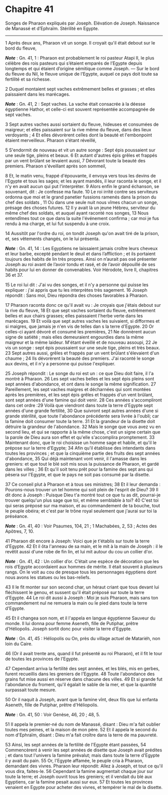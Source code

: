 # Chapitre 41

Songes de Pharaon expliqués par Joseph.
Elévation de Joseph.
Naissance de Manassé et d’Ephraïm.
Stérilité en Egypte.

***

1 Après deux ans, Pharaon vit un songe. Il croyait qu'il était debout sur le bord du fleuve,

***Note*** :  Gn. 41, 1 : Pharaon est probablement le roi pasteur Atapi II, le plus célèbre des rois pasteurs qui s’étaient emparés de l’Egypte depuis longtemps et qui étaient d’origine sémitique comme Joseph. ― Sur le bord du fleuve du Nil, le fleuve unique de l’Egypte, auquel ce pays doit toute sa fertilité et sa richesse.

2 Duquel montaient sept vaches extrêmement belles et grasses ; et elles paissaient dans les marécages.

***Note*** :  Gn. 41, 2 : Sept vaches. La vache était consacrée à la déesse égyptienne Hathor, et celle-ci est souvent représentée accompagnée de sept vaches.

3 Sept autres vaches aussi sortaient du fleuve, hideuses et consumées de maigreur; et elles paissaient sur la rive même du fleuve, dans des lieux verdoyants ; 4 Et elles dévorèrent celles dont la beauté et l'embonpoint étaient merveilleux. Pharaon s'étant réveillé,


5 S'endormit de nouveau et vit un autre songe : Sept épis poussaient sur une seule tige, pleins et beaux. 6 Et autant d'autres épis grêles et frappés par un vent brûlant se levaient aussi, 7 Dévorant toute la beauté des premiers. Pharaon s'éveillant après son sommeil,


8 Et, le matin venu, frappé d'épouvante, il envoya vers tous les devins de l'Egypte et tous les sages; et les ayant mandés, il leur raconta le songe, et il n'y en avait aucun qui put l'interpréter. 9 Alors enfin le grand échanson, se souvenant, dit : Je confesse ma faute. 10 Le roi irrité contre ses serviteurs ordonna que moi et le grand panetier fussions ramenés dans la prison du chef des soldats , 11 Où dans une seule nuit nous vîmes chacun un songe, présage des choses futures. 12 Il y avait là un jeune Hébreu, serviteur du même chef des soldats, et auquel ayant raconté nos songes, 13 Nous entendîmes tout ce que dans la suite l'événement confirma ; car moi je fus rendu à ma charge, et lui fut suspendu à une croix.


14 Aussitôt par l'ordre du roi, on tondit Joseph qu'on avait tiré de la prison, et, ses vêtements changés, on le lui présenta.

***Note*** :  Gn. 41, 14 : Les Egyptiens ne laissaient jamais croître leurs cheveux et leur barbe, excepté pendant le deuil et dans l’affliction ; et ils portaient toujours des habits de lin très propres. Ainsi on n’aurait pas osé présenter Joseph au roi avant de l’avoir tondu et rasé, et de l’avoir dépouillé de ses habits pour lui en donner de convenables. Voir Hérodote, livre II, chapitres 36 et 37.

15 Le roi lui dit : J'ai vu des songes, et il n'y a personne qui puisse les expliquer : j'ai appris que tu les interprètes très sagement. 16 Joseph répondit : Sans moi, Dieu répondra des choses favorables à Pharaon.


17 Pharaon raconta donc ce qu'il avait vu : Je croyais que j'étais debout sur la rive du fleuve, 18 Et que sept vaches sortaient du fleuve, extrêmement belles et aux chairs grasses; elles paissaient l'herbe verte dans les marécages. 19 Et voilà que sept autres vaches les suivaient, si difformes et si maigres, que jamais je n'en vis de telles dan s la terre d'Egypte. 20 Or celles-ci ayant dévoré et consumé les premières, 21 Ne donnèrent aucun signe de satiété ; mais elles demeuraient engourdies dans la même maigreur et la même laideur. M'étant éveillé et de nouveau assoupi, 22 Je vis un songe : sept épis poussaient sur une seule tige, pleins et très beaux. 23 Sept autres aussi, grêles et frappés par un vent brûlant s'élevaient d'un chaume ; 24 Ils dévorèrent la beauté des premiers. J'ai raconté le songe aux devins, et il n'y a personne qui puisse l'expliquer.


25 Joseph répondit : Le songe du roi est un : ce que Dieu doit faire, il l'a montré à Pharaon. 26 Les sept vaches belles et les sept épis pleins sont sept années d'abondance, et ont dans le songe la même signification. 27 Pareillement, les sept vaches maigres et décharnées qui sont montées après les premières, et les sept épis grêles et frappés d'un vent brûlant, sont sept années d'une famine qui doit venir. 28 Ces années s'accompliront dans cet ordre :29 Voilà que viendront dans toute la terre d'Egypte sept années d'une grande fertilité, 30 Que suivront sept autres années d'une si grande stérilité, que toute l'abondance précédente sera livrée à l'oubli; car la famine doit consumer toute la terre. 31 Et la grandeur de la disette doit détruire la grandeur de l'abondance. 32 Mais le songe que vous avez vu en second lieu, et qui se rapporte à la même chose, c'est un signe certain que la parole de Dieu aura son effet et qu'elle s'accomplira promptement. 33 Maintenant donc, que le roi choisisse un homme sage et habile,
et qu'il le prépose sur la terre d'Egypte; 34 Afin qu'il établisse des intendants dans toutes les provinces ; et que la cinquième partie des fruits des sept années d'abondance, 35 Qui déjà maintenant vont venir, il l'amasse dans les greniers: et que tout le blé soit mis sous la puissance de Pharaon, et gardé dans les villes ; 36 Et qu'il soit tenu prêt pour la famine des sept ans qui pèsera sur l'Egypte, et que le pays ne soit pas consumé par la disette.


37 Ce conseil plut à Pharaon et à tous ses ministres; 38 Et il leur demanda : Pourons-nous trouver un tel homme qui soit plein de l'esprit de Dieu? 39 Il dit donc à Joseph : Puisque Dieu t'a montré tout ce que tu as dit, pourrai-je trouver quelqu'un plus sage que toi, et même semblable à toi? 40 C'est toi qui seras préposé sur ma maison, et au commandement de ta bouche, tout le peuple obéira; et c'est par le trône royal seulement que j'aurai sur toi la préséance.

***Note*** :  Gn. 41, 40 : Voir Psaumes, 104, 21 ; 1 Machabées, 2, 53 ; Actes des Apôtres, 7, 10.

41 Pharaon dit encore à Joseph: Voici que je t'établis sur toute la terre d'Egypte. 42 Et il ôta l'anneau de sa main, et le mit à la main de Joseph : il le revêtit aussi d'une robe de fin lin, et lui mit autour du cou un collier d'or.

***Note*** :  Gn. 41, 42 : Un collier d’or. C’était une espèce de décoration que les rois d’Egypte accordaient aux hommes de mérite. Il était souvent à plusieurs rangs. On le voit au cou de presque tous les personnages égyptiens dont nous avons les statues ou les bas-reliefs.

43 Il le fit monter sur son second char, un héraut criant que tous devant lui fléchissent le genou, et sussent qu'il était préposé sur toute la terre d'Egypte. 44 Le roi dit aussi à Joseph : Moi je suis Pharaon, mais sans ton commandement nul ne remuera la main ou le pied dans toute la terre d'Egypte.


45 Et il changea son nom, et il l'appela en langue égyptienne Sauveur du monde. Il lui donna pour femme Aseneth, fille de Putiphar, prêtre d'Héliopolis. Joseph sortit donc pour visiter la terre d'Egypte.

***Note*** :  Gn. 41, 45 : Héliopolis ou On, près du village actuel de Matariéh, non loin du Caire.

46 (Or il avait trente ans, quand il fut présenté au roi Pharaon), et il fit le tour de toutes les provinces de l'Egypte.


47 Cependant arriva la fertilité des sept années, et les blés, mis en gerbes, furent recueillis dans les greniers de l'Egypte. 48 Toute l'abondance des grains fut mise aussi en réserve dans chacune des villes. 49 Et si grande fut l'abondance du froment, qu'il égalait le sable de la mer, et que la quantité surpassait toute mesure.


50 Or il naquit à Joseph, avant que la famine vînt, deux fils que lui enfanta Aseneth, fille de Putiphar, prêtre d'Héliopolis.

***Note*** :  Gn. 41, 50 : Voir Genèse, 46, 20 ; 48, 5.

51 Il appela le premier-né du nom de Manassé, disant : Dieu m'a fait oublier toutes mes peines, et la maison de mon père. 52 Et il appela le second du nom d'Ephraïm, disant : Dieu m'a fait croître dans la terre de ma pauvreté.


53 Ainsi, les sept années de la fertilité de l'Egypte étant passées, 54 Commencèrent à venir les sept années de disette que Joseph avait prédites ; et dans tout l'univers la famine prévalut; mais dans toute la terre d'Egypte il y avait du pain. 55 Or, l'Egypte affamée, le peuple cria à Pharaon, demandant des vivres. Pharaon leur répondit: Allez à Joseph, et tout ce qu'il vous dira, faites-le. 56 Cependant la famine augmentait chaque jour sur toute la terre; et Joseph ouvrit tous les greniers; et il vendait du blé aux Egyptiens, car la famine pesait aussi sur eux. 57 Et toutes les provinces venaient en Egypte pour acheter des vivres, et tempérer le mal de la disette.

